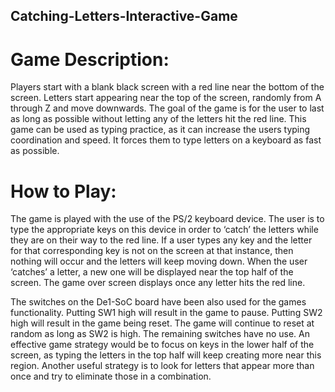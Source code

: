 ## Catching-Letters-Interactive-Game

# Game Description:

Players start with a blank black screen with a red line near the bottom of the
screen. Letters start appearing near the top of the screen, randomly from A
through Z and move downwards. The goal of the game is for the user to last as
long as possible without letting any of the letters hit the red line.
This game can be used as typing practice, as it can increase the users typing
coordination and speed. It forces them to type letters on a keyboard as fast as
possible.

# How to Play:

The game is played with the use of the PS/2 keyboard device. The user is to
type the appropriate keys on this device in order to ‘catch’ the letters while
they are on their way to the red line. If a user types any key and the letter for
that corresponding key is not on the screen at that instance, then nothing will
occur and the letters will keep moving down. When the user ‘catches’ a letter, a
new one will be displayed near the top half of the screen. The game over
screen displays once any letter hits the red line.

The switches on the De1-SoC board have been also used for the games
functionality. Putting SW1 high will result in the game to pause. Putting SW2
high will result in the game being reset. The game will continue to reset at
random as long as SW2 is high. The remaining switches have no use.
An effective game strategy would be to focus on keys in the lower half of the
screen, as typing the letters in the top half will keep creating more near this
region. Another useful strategy is to look for letters that appear more than
once and try to eliminate those in a combination.
